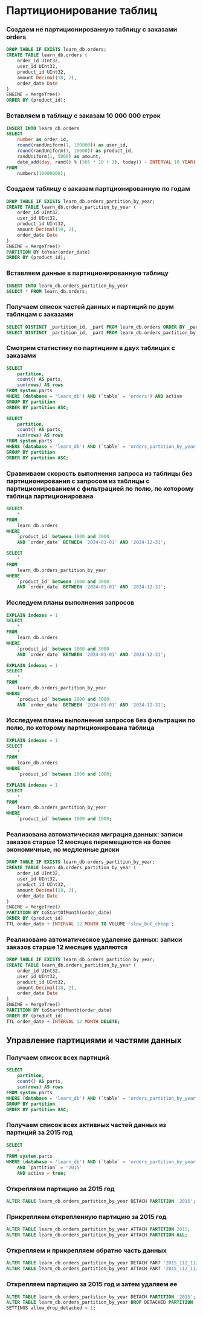 # Партиционирование таблиц

### Создаем не партиционированную таблицу с заказами orders
```sql
DROP TABLE IF EXISTS learn_db.orders;
CREATE TABLE learn_db.orders (
	order_id UInt32,
	user_id UInt32,
	product_id UInt32,
	amount Decimal(18, 2),
	order_date Date
)
ENGINE = MergeTree()
ORDER BY (product_id);
```

### Вставляем в таблицу с заказам 10 000 000 строк
```sql
INSERT INTO learn_db.orders
SELECT
	number as order_id,
	round(randUniform(1, 100000)) as user_id,
	round(randUniform(1, 10000)) as product_id,
	randUniform(1, 5000) as amount,
	date_add(day, rand() % (365 * 10 + 2), today() - INTERVAL 10 YEAR),
FROM 
	numbers(10000000);
```

### Создаем таблицу с заказам партционированную по годам
```sql
DROP TABLE IF EXISTS learn_db.orders_partition_by_year;
CREATE TABLE learn_db.orders_partition_by_year (
	order_id UInt32,
	user_id UInt32,
	product_id UInt32,
	amount Decimal(18, 2),
	order_date Date
)
ENGINE = MergeTree()
PARTITION BY toYear(order_date)
ORDER BY (product_id);
```

### Вставляем данные в партиционированную таблицу
```sql
INSERT INTO learn_db.orders_partition_by_year
SELECT * FROM learn_db.orders;
```

### Получаем список частей данных и партиций по двум таблицам с заказами
```sql
SELECT DISTINCT _partition_id, _part FROM learn_db.orders ORDER BY _partition_id, _part;
SELECT DISTINCT _partition_id, _part FROM learn_db.orders_partition_by_year ORDER BY _partition_id, _part;
```

### Смотрим статистику по партициям в двух таблицах с заказами
```sql
SELECT
    partition,
    count() AS parts,
    sum(rows) AS rows
FROM system.parts
WHERE (database = 'learn_db') AND (`table` = 'orders') AND active
GROUP BY partition
ORDER BY partition ASC;

SELECT
    partition,
    count() AS parts,
    sum(rows) AS rows
FROM system.parts
WHERE (database = 'learn_db') AND (`table` = 'orders_partition_by_year') AND active
GROUP BY partition
ORDER BY partition ASC;
```

### Сравниваем скорость выполнения запроса из таблицы без партиционирования с запросом из таблицы с партиционированием с фильтрацией по полю, по которому таблица партиционирована
```sql
SELECT 
	*
FROM
	learn_db.orders
WHERE
	`product_id` between 1000 and 3000
	AND `order_date` BETWEEN '2024-01-01' AND '2024-12-31';

SELECT 
	*
FROM
	learn_db.orders_partition_by_year
WHERE
	`product_id` between 1000 and 3000
	AND `order_date` BETWEEN '2024-01-01' AND '2024-12-31';
```

### Исследуем планы выполнения запросов
```sql
EXPLAIN indexes = 1
SELECT 
	*
FROM
	learn_db.orders
WHERE
	`product_id` between 1000 and 3000
	AND `order_date` BETWEEN '2024-01-01' AND '2024-12-31';

EXPLAIN indexes = 1
SELECT 
	*
FROM
	learn_db.orders_partition_by_year
WHERE
	`product_id` between 1000 and 3000
	AND `order_date` BETWEEN '2024-01-01' AND '2024-12-31';
```

### Исследуем планы выполнения запросов без фильтрации по полю, по которому партиционирована таблица
```sql
EXPLAIN indexes = 1
SELECT 
	*
FROM
	learn_db.orders
WHERE
	`product_id` between 1000 and 1000;

EXPLAIN indexes = 1
SELECT 
	*
FROM
	learn_db.orders_partition_by_year
WHERE
	`product_id` between 1000 and 1000;
```

### Реализована автоматическая миграция данных: записи заказов старше 12 месяцев перемещаются на более экономичные, но медленные диски
```sql
DROP TABLE IF EXISTS learn_db.orders_partition_by_year;
CREATE TABLE learn_db.orders_partition_by_year (
	order_id UInt32,
	user_id UInt32,
	product_id UInt32,
	amount Decimal(18, 2),
	order_date Date
)
ENGINE = MergeTree()
PARTITION BY toStartOfMonth(order_date)
ORDER BY (product_id)
TTL order_date + INTERVAL 12 MONTH TO VOLUME 'slow_but_cheap';
```

### Реализовано автоматическое удаление данных: записи заказов старше 12 месяцев удаляются
```sql
DROP TABLE IF EXISTS learn_db.orders_partition_by_year;
CREATE TABLE learn_db.orders_partition_by_year (
	order_id UInt32,
	user_id UInt32,
	product_id UInt32,
	amount Decimal(18, 2),
	order_date Date
)
ENGINE = MergeTree()
PARTITION BY toStartOfMonth(order_date)
ORDER BY (product_id)
TTL order_date + INTERVAL 12 MONTH DELETE;
```

## Управление партициями и частями данных

### Получаем список всех партиций
```sql
SELECT
    partition,
    count() AS parts,
    sum(rows) AS rows
FROM system.parts
WHERE (database = 'learn_db') AND (`table` = 'orders_partition_by_year') AND active
GROUP BY partition
ORDER BY partition ASC;
```

### Получаем список всех активных частей данных из партиций за 2015 год
```sql
SELECT
    *
FROM system.parts
WHERE (database = 'learn_db') AND (`table` = 'orders_partition_by_year')
	AND `partition` = '2015'
	AND active = true;
```

### Открепляем партицию за 2015 год
```sql
ALTER TABLE learn_db.orders_partition_by_year DETACH PARTITION '2015';
```

### Прикрепляем открепленную партицию за 2015 год
```sql
ALTER TABLE learn_db.orders_partition_by_year ATTACH PARTITION 2015;
ALTER TABLE learn_db.orders_partition_by_year ATTACH PARTITION ALL;
```

### Открепляем и прикрепляем обратно часть данных
```sql
ALTER TABLE learn_db.orders_partition_by_year DETACH PART '2015_112_112_0';
ALTER TABLE learn_db.orders_partition_by_year ATTACH PART '2015_112_112_0';
```

### Открепляем партицию за 2015 год и затем удаляем ее
```sql
ALTER TABLE learn_db.orders_partition_by_year DETACH PARTITION '2015';
ALTER TABLE learn_db.orders_partition_by_year DROP DETACHED PARTITION '2015'
SETTINGS allow_drop_detached = 1;
```
